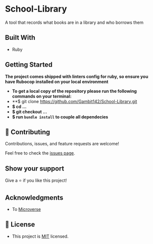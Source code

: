 # School-Library
A tool that records what books are in a library and who borrows them

## Built With

- Ruby

## Getting Started

**The project comes shipped with linters config for ruby, so ensure you have Rubocop**
**installed on your local environment**

- **To get a local copy of the repository please run the following commands on your terminal:**
- **$ git clone https://github.com/Gambit142/School-Library.git
- **$ cd ...**
- **$ git checkout ...**
- **$ run `bundle install` to couple all dependecies**

## 🤝 Contributing

Contributions, issues, and feature requests are welcome!

Feel free to check the [issues page](../../issues/).

## Show your support

Give a ⭐️ if you like this project!

## Acknowledgments
- To [Microverse](https://www.microverse.org/)
## 📝 License
- This project is [MIT](./LICENSE) licensed.